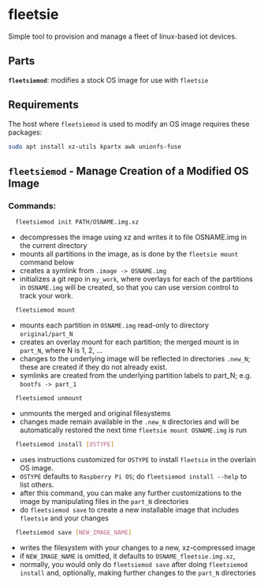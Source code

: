 # fleetsie

Simple tool to provision and manage a fleet of linux-based iot devices.

## Parts

**`fleetsiemod`**: modifies a stock OS image for use with `fleetsie`

## Requirements
The host where `fleetsiemod` is used to modify an OS image requires these packages:

```sh
sudo apt install xz-utils kpartx awk unionfs-fuse
```

## `fleetsiemod` - Manage Creation of a Modified OS Image

### Commands:

```sh
  fleetsiemod init PATH/OSNAME.img.xz
```

- decompresses the image using xz and writes it to file OSNAME.img in the current directory
- mounts all partitions in the image, as is done by the `fleetsie mount` command below
- creates a symlink from `.image -> OSNAME.img`
- initializes a git repo in `my_work`, where overlays for each of the partitions in `OSNAME.img`
will be created, so that you can use version control to track your work.

```sh
  fleetsiemod mount
```

- mounts each partition in `OSNAME.img` read-only to directory `original/part_N`
- creates an overlay mount for each partition; the merged mount is in `part_N`, where N is 1, 2, ...
- changes to the underlying image will be reflected in directories `.new_N`; these are created
if they do not already exist.
- symlinks are created from the underlying partition labels to part_N; e.g. `bootfs -> part_1`

```sh
  fleetsiemod unmount
```

- unmounts the merged and original filesystems
- changes made remain available in the `.new_N` directories and will be
automatically restored the next time `fleetsie mount OSNAME.img` is run

```sh
  fleetsiemod install [OSTYPE]
```

- uses instructions customized for `OSTYPE` to install `fleetsie` in the overlain OS image.
- `OSTYPE` defaults to `Raspberry Pi OS`; do `fleetsiemod install --help` to list others.
- after this command, you can make any further customizations to the image by manipulating files
in the `part_N` directories
- do `fleetsiemod save` to create a new installable image that includes `fleetsie` and your changes

```sh
  fleetsiemod save [NEW_IMAGE_NAME]
```

- writes the filesystem with your changes to a new, xz-compressed image
- if `NEW_IMAGE_NAME` is omitted, it defaults to `OSNAME_fleetsie.img.xz`,
- normally, you would only do `fleetsiemod save` after doing `fleetsiemod install`
and, optionally, making further changes to the `part_N` directories
